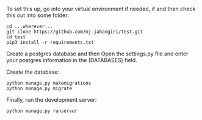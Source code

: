 To set this up, go into your virtual environment if needed, if and then check this out into some folder:
```
cd ...wherever...
git clone https://github.com/mj-jahangiri/test.git
cd test
pip3 install -r requirements.txt
```
Create a postgres database and then Open the settings.py file and enter your postgres information in the (DATABASES) field.

Create the database:

```
python manage.py makemigrations
python manage.py migrate
```


Finally, run the development server:

`python manage.py runserver`


